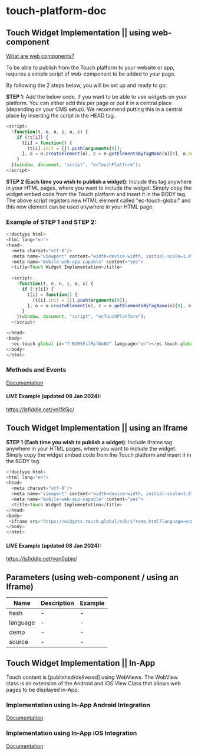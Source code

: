 # touch-platform-doc

## Touch Widget Implementation || using web-component

[What are web components?](https://www.webcomponents.org/introduction) 

To be able to publish from the Touch platform to your website or app, requires a simple script of web-component to be added to your page.

By following the 2 steps below, you will be set up and ready to go:

**STEP 1**: Add the below code, if you want to be able to use widgets on your platform. You can either add this per page or put it in a central place (depending on your CMS setup).  We recommend putting this in a central place by inserting the script in the HEAD tag.

```javascript
<script>
  !function(t, e, n, i, o, c) {
    if (!t[i]) {
      t[i] = function() {
        (t[i].init = []).push(arguments[0]);
      }, o = e.createElement(n), c = e.getElementsByTagName(n)[0], o.defer = 1, o.async = 1, o.src = "https://widgets.touch.global/sdk/index.js", c.parentNode.insertBefore(o, c);
    }
  }(window, document, "script", "ecTouchPlatform");
</script>
```

**STEP 2 (Each time you wish to publish a widget)**: Include this tag anywhere in your HTML pages, where you want to include the widget. Simply copy the widget embed code from the Touch platform and insert it in the BODY tag. The above script registers new HTML element called "ec-touch-global" and this new element can be used anywhere in your HTML page.
  
### Example of STEP 1 and STEP 2: ###

```javascript
<!doctype html>
<html lang="en">
<head>
  <meta charset="utf-8"/>
  <meta name="viewport" content="width=device-width, initial-scale=1.0"/>
  <meta name="mobile-web-app-capable" content="yes">
  <title>Touch Widget Implementation</title>
      
  <script>
    !function(t, e, n, i, o, c) {
      if (!t[i]) {
        t[i] = function() {
          (t[i].init = []).push(arguments[0]);
        }, o = e.createElement(n), c = e.getElementsByTagName(n)[0], o.defer = 1, o.async = 1, o.src = "https://widgets.touch.global/sdk/index.js", c.parentNode.insertBefore(o, c);
      }
    }(window, document, "script", "ecTouchPlatform");
  </script>

</head>
<body>
  <ec-touch-global id="7-BGRSFilRpfOo6D" language="en"></ec-touch-global>
</body>
</html>
```

### Methods and Events
[Documentation](https://github.com/Engagecraft-Solutions/touch-platform-doc/blob/main/doc/Methods_and_Events.md) 

#### LIVE Example (updated 08 Jan 2024): ###
https://jsfiddle.net/vn1fk5jc/



## Touch Widget Implementation || using an Iframe

**STEP 1 (Each time you wish to publish a widget)**: Include iframe tag anywhere in your HTML pages, where you want to include the widget. Simply copy the widget embed code from the Touch platform and insert it in the BODY tag.

```javascript
<!doctype html>
<html lang="en">
<head>
  <meta charset="utf-8"/>
  <meta name="viewport" content="width=device-width, initial-scale=1.0"/>
  <meta name="mobile-web-app-capable" content="yes">
  <title>Touch Widget Implementation</title>
</head>
<body>
 <iframe src="https://widgets.touch.global/sdk/iframe.html?language=en&hash=7-BGRSFilRpfOo6D" width="100%" height="540px" frameBorder="0"></iframe>
</body>
</html>
```

#### LIVE Example (updated 08 Jan 2024): ###
https://jsfiddle.net/yon0qbje/

## Parameters (using web-component / using an Iframe)

Name | Description | Example
------------ | ------------ | ------------
hash | - | -
language | - | -
demo | - | -
source | - | -


## Touch Widget Implementation || In-App

Touch content is [published/delivered] using WebViews. The WebView class is an extension of the Android and iOS View Class that allows web pages to be displayed in-App.

### Implementation using In-App Android Integration
[Documentation](https://github.com/Engagecraft-Solutions/touch-platform-sdk-android) 

### Implementation using In-App iOS Integration
[Documentation](https://github.com/Engagecraft-Solutions/touch-platform-widgets-ios) 

